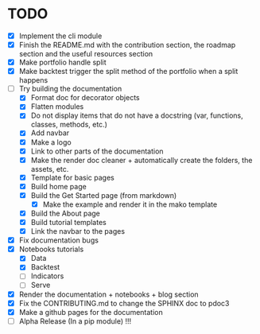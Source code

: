 # TODO
- [X] Implement the cli module
- [X] Finish the README.md with the contribution section, the roadmap section and the useful resources section
- [X] Make portfolio handle split
- [X] Make backtest trigger the split method of the portfolio when a split happens
- [ ] Try building the documentation
  - [X] Format doc for decorator objects
  - [X] Flatten modules
  - [X] Do not display items that do not have a docstring (var, functions, classes, methods, etc.)
  - [X] Add navbar
  - [X] Make a logo
  - [X] Link to other parts of the documentation
  - [X] Make the render doc cleaner + automatically create the folders, the assets, etc.
  - [X] Template for basic pages
  - [X] Build home page
  - [X] Build the Get Started page (from markdown)
    - [X] Make the example and render it in the mako template
  - [X] Build the About page
  - [X] Build tutorial templates
  - [X] Link the navbar to the pages
- [X] Fix documentation bugs
- [X] Notebooks tutorials
  - [X] Data
  - [X] Backtest
  - [ ] Indicators
  - [ ] Serve
- [X] Render the documentation + notebooks + blog section
- [X] Fix the CONTRIBUTING.md to change the SPHINX doc to pdoc3
- [X] Make a github pages for the documentation
- [ ] Alpha Release (In a pip module) !!!
